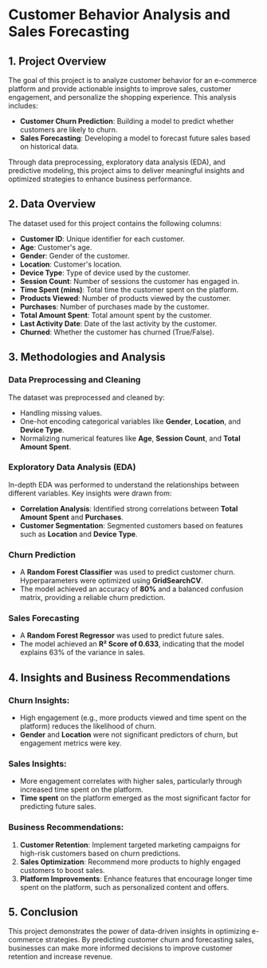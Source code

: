 # Customer Behavior Analysis and Sales Forecasting

## **1. Project Overview**

The goal of this project is to analyze customer behavior for an e-commerce platform and provide actionable insights to improve sales, customer engagement, and personalize the shopping experience. This analysis includes:
- **Customer Churn Prediction**: Building a model to predict whether customers are likely to churn.
- **Sales Forecasting**: Developing a model to forecast future sales based on historical data.

Through data preprocessing, exploratory data analysis (EDA), and predictive modeling, this project aims to deliver meaningful insights and optimized strategies to enhance business performance.

## **2. Data Overview**

The dataset used for this project contains the following columns:
- **Customer ID**: Unique identifier for each customer.
- **Age**: Customer's age.
- **Gender**: Gender of the customer.
- **Location**: Customer's location.
- **Device Type**: Type of device used by the customer.
- **Session Count**: Number of sessions the customer has engaged in.
- **Time Spent (mins)**: Total time the customer spent on the platform.
- **Products Viewed**: Number of products viewed by the customer.
- **Purchases**: Number of purchases made by the customer.
- **Total Amount Spent**: Total amount spent by the customer.
- **Last Activity Date**: Date of the last activity by the customer.
- **Churned**: Whether the customer has churned (True/False).

## **3. Methodologies and Analysis**

### **Data Preprocessing and Cleaning**
The dataset was preprocessed and cleaned by:
- Handling missing values.
- One-hot encoding categorical variables like **Gender**, **Location**, and **Device Type**.
- Normalizing numerical features like **Age**, **Session Count**, and **Total Amount Spent**.

### **Exploratory Data Analysis (EDA)**
In-depth EDA was performed to understand the relationships between different variables. Key insights were drawn from:
- **Correlation Analysis**: Identified strong correlations between **Total Amount Spent** and **Purchases**.
- **Customer Segmentation**: Segmented customers based on features such as **Location** and **Device Type**.

### **Churn Prediction**
- A **Random Forest Classifier** was used to predict customer churn. Hyperparameters were optimized using **GridSearchCV**.
- The model achieved an accuracy of **80%** and a balanced confusion matrix, providing a reliable churn prediction.

### **Sales Forecasting**
- A **Random Forest Regressor** was used to predict future sales.
- The model achieved an **R² Score of 0.633**, indicating that the model explains 63% of the variance in sales.

## **4. Insights and Business Recommendations**

### **Churn Insights**:
- High engagement (e.g., more products viewed and time spent on the platform) reduces the likelihood of churn.
- **Gender** and **Location** were not significant predictors of churn, but engagement metrics were key.

### **Sales Insights**:
- More engagement correlates with higher sales, particularly through increased time spent on the platform.
- **Time spent** on the platform emerged as the most significant factor for predicting future sales.

### **Business Recommendations**:
1. **Customer Retention**: Implement targeted marketing campaigns for high-risk customers based on churn predictions.
2. **Sales Optimization**: Recommend more products to highly engaged customers to boost sales.
3. **Platform Improvements**: Enhance features that encourage longer time spent on the platform, such as personalized content and offers.

## **5. Conclusion**

This project demonstrates the power of data-driven insights in optimizing e-commerce strategies. By predicting customer churn and forecasting sales, businesses can make more informed decisions to improve customer retention and increase revenue.
